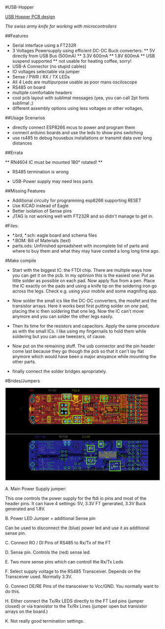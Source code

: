 #USB-Hopper

[USB Hopper PCB design](layout.png?raw=true)

*The swiss army knife for working with microcontrollers*

##Features

* Serial interface using a FT232R
* 3 Voltages Powersupply using efficient DC-DC Buck converters:
** 5V directly from USB Bus (500mA)
** 3.3V 600mA
** 1.8V 600mA
** USB suspend supported
** not usable for heating coffee, sorry!
* USB-A Connector (no stupid cables)
* IO voltages selectable via jumper
* Sense / PWR / RX / TX LEDs
* All 4 Leds are multipurpose usable as poor mans osciloscope
* RS485 on board
* multiple comfortable headers
* cool pcb layout with sublimal messages (yea, you can call 2pt fonts sublimal ;)
* different assembly options using less voltages or other voltages, 


##Usage Scenarios

* directly connect ESP8266 mcus to power and program them
* connect arduino boards and use the leds to show pins switching
* use rs485 to debug housebus installations or transmit data over long distances


##Errata

** RN4604 IC must be mounted 180° rotated! **

* RS485 termination is wrong

* USB-Power supply may need less parts


##Missing Features

* Additional circuity for programming esp8266 supporting RESET
* Use KiCAD instead of Eagle
* Better isolation of Sense pins
* JTAG is not working well with FT232R and so didn't manage to get in.


#Files:

* *.brd, *.sch: eagle board and schema files
* *.BOM: Bill of Materials (text)
* parts.ods: Unfinished spreadsheet with incomplete list of parts and where to buy them and what they may have costed a long long time ago.


#Make compile

* Start with the biggest IC: the FTDI chip. There are multiple ways how you can get it on the pcb. In my optinion this is the easiest one: Put as little solder as possible on each pad. Now apply flux from a pen. Place the IC exactly on the pads and using a knife tip on the soldering iron go across the legs. Check e.g. using your mobile and some magnifing app.

* Now solder the small ics like the DC-DC converters, the mosfet and the transistor arrays. Here it works best first putting solder on *one* pad, placing the ic then soldering that one leg. Now the IC can't move anymore and you can solder the other legs easily.

* Then its time for the resistors and capacitors. Apply the same procedure as with the small ICs. I like using my fingernails to hold them while soldering but you can use tweezers, of cause.

* Now put on the remaining stuff. The usb connector and the pin header come last because they go though the pcb so that it can't lay flat anymore which would have been a major anoyance while mounting the other parts.

* finally connect the solder bridges apropriately.

#Brides/Jumpers

![Jumper layout](jumper.png?raw=true)

A. Main Power Supply jumper:

This one controls the power supply for the ftdi io pins and most of the header pins. It can have 4 settings: 5V, 3.3V FT generated, 3.3V Buck generated and 1.8V. 

B. Power LED Jumper + additional Sense pin

Can be used to disconnect the (blue) power led and use it as additional sense pin.

C. Connect RO / DI Pins of RS485 to Rx/Tx of the FT

D. Sense pin. Controls the (red) sense led.

E. Two more sense pins which can controll the Rx/Tx Leds

F. Select supply voltage to the RS485 Transceiver. Depends on the Transceiver used. Normally 3.3V.

G. Connect DE/RE Pins of the transceiver to Vcc/GND. You normally want to do this.

H. Either connect the Tx/Rx LEDS directly to the FT Led pins (jumper closed) or via transistor to the Tx/Rx Lines (jumper open but transistor arrays on the board.)

K. Not really good termination settings.
